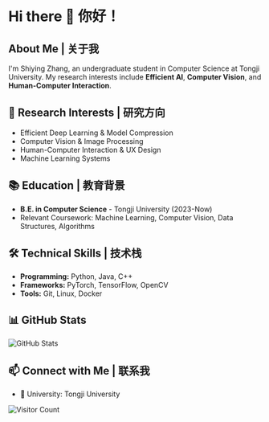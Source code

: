 # Hi there 👋 你好！

## About Me | 关于我

I'm Shiying Zhang, an undergraduate student in Computer Science at Tongji University. My research interests include **Efficient AI**, **Computer Vision**, and **Human-Computer Interaction**.

## 🔬 Research Interests | 研究方向
- Efficient Deep Learning & Model Compression
- Computer Vision & Image Processing  
- Human-Computer Interaction & UX Design
- Machine Learning Systems

## 📚 Education | 教育背景
- **B.E. in Computer Science** - Tongji University (2023-Now)
- Relevant Coursework: Machine Learning, Computer Vision, Data Structures, Algorithms

## 🛠️ Technical Skills | 技术栈
- **Programming:** Python, Java, C++
- **Frameworks:** PyTorch, TensorFlow, OpenCV
- **Tools:** Git, Linux, Docker

## 📊 GitHub Stats

![GitHub Stats](https://github-readme-stats.vercel.app/api?username=Shiying-Zhang&show_icons=true&theme=default)

## 📫 Connect with Me | 联系我
- 🏫 University: Tongji University

![Visitor Count](https://komarev.com/ghpvc/?username=Shiying-Zhang&color=blue)
